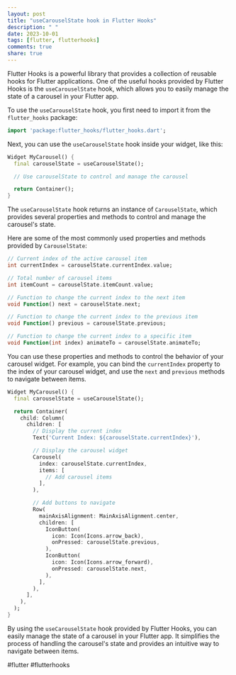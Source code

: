 ```yaml
---
layout: post
title: "useCarouselState hook in Flutter Hooks"
description: " "
date: 2023-10-01
tags: [flutter, flutterhooks]
comments: true
share: true
---
```


Flutter Hooks is a powerful library that provides a collection of reusable hooks for Flutter applications. One of the useful hooks provided by Flutter Hooks is the `useCarouselState` hook, which allows you to easily manage the state of a carousel in your Flutter app.

To use the `useCarouselState` hook, you first need to import it from the `flutter_hooks` package:

```dart
import 'package:flutter_hooks/flutter_hooks.dart';
```

Next, you can use the `useCarouselState` hook inside your widget, like this:

```dart
Widget MyCarousel() {
  final carouselState = useCarouselState();

  // Use carouselState to control and manage the carousel

  return Container();
}
```

The `useCarouselState` hook returns an instance of `CarouselState`, which provides several properties and methods to control and manage the carousel's state.

Here are some of the most commonly used properties and methods provided by `CarouselState`:

```dart
// Current index of the active carousel item
int currentIndex = carouselState.currentIndex.value;

// Total number of carousel items
int itemCount = carouselState.itemCount.value;

// Function to change the current index to the next item
void Function() next = carouselState.next;

// Function to change the current index to the previous item
void Function() previous = carouselState.previous;

// Function to change the current index to a specific item
void Function(int index) animateTo = carouselState.animateTo;
```

You can use these properties and methods to control the behavior of your carousel widget. For example, you can bind the `currentIndex` property to the index of your carousel widget, and use the `next` and `previous` methods to navigate between items.

```dart
Widget MyCarousel() {
  final carouselState = useCarouselState();

  return Container(
    child: Column(
      children: [
        // Display the current index
        Text('Current Index: ${carouselState.currentIndex}'),

        // Display the carousel widget
        Carousel(
          index: carouselState.currentIndex,
          items: [
            // Add carousel items
          ],
        ),

        // Add buttons to navigate
        Row(
          mainAxisAlignment: MainAxisAlignment.center,
          children: [
            IconButton(
              icon: Icon(Icons.arrow_back),
              onPressed: carouselState.previous,
            ),
            IconButton(
              icon: Icon(Icons.arrow_forward),
              onPressed: carouselState.next,
            ),
          ],
        ),
      ],
    ),
  );
}
```

By using the `useCarouselState` hook provided by Flutter Hooks, you can easily manage the state of a carousel in your Flutter app. It simplifies the process of handling the carousel's state and provides an intuitive way to navigate between items.

#flutter #flutterhooks